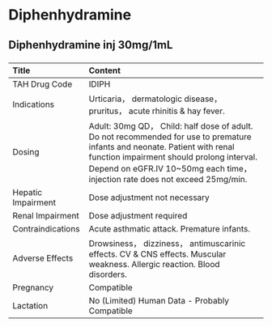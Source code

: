# Diphenhydramine

## Diphenhydramine inj 30mg/1mL

##### 

| Title              | Content                                                                                                                                                                                                                                                 |
|:-------------------|:--------------------------------------------------------------------------------------------------------------------------------------------------------------------------------------------------------------------------------------------------------|
| TAH Drug Code      | IDIPH                                                                                                                                                                                                                                                   |
| Indications        | Urticaria， dermatologic disease， pruritus， acute rhinitis & hay fever.                                                                                                                                                                               |
| Dosing             | Adult: 30mg QD， Child: half dose of adult. Do not recommended for use to premature infants and neonate. Patient with renal function impairment should prolong interval. Depend on eGFR.IV 10~50mg each time， injection rate does not exceed 25mg/min. |
| Hepatic Impairment | Dose adjustment not necessary                                                                                                                                                                                                                           |
| Renal Impairment   | Dose adjustment required                                                                                                                                                                                                                                |
| Contraindications  | Acute asthmatic attack. Premature infants.                                                                                                                                                                                                              |
| Adverse Effects    | Drowsiness， dizziness， antimuscarinic effects. CV & CNS effects. Muscular weakness. Allergic reaction. Blood disorders.                                                                                                                               |
| Pregnancy          | Compatible                                                                                                                                                                                                                                              |
| Lactation          | No (Limited) Human Data - Probably Compatible                                                                                                                                                                                                           |

